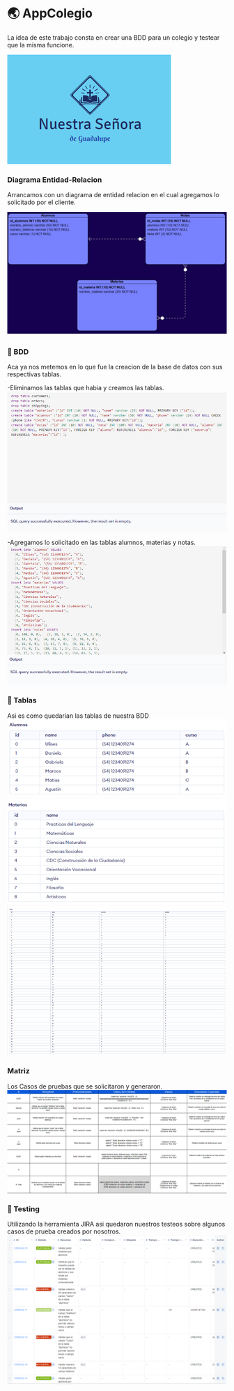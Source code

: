 # 🌏 AppColegio
La idea de este trabajo consta en crear una BDD para un colegio y testear que la misma funcione.

[![](/logo.png)]()

### Diagrama Entidad-Relacion
 Arrancamos con un diagrama de entidad relacion en el cual agregamos lo solicitado por el cliente.
 
 [![](/edr.png)]()
 
### 🔧 BDD
 Aca ya nos metemos en lo que fue la creacion de la base de datos con sus respectivas tablas.
 
 -Eliminamos las tablas que habia y creamos las tablas.
  [![](/bdd1.PNG)]()
  
  -Agregamos lo solicitado en las tablas alumnos, materias y notas.
  [![](/bdd2.PNG)]()

### 📜 Tablas
Asi es como quedarian las tablas de nuestra BDD
[![](/tablaalumnos.PNG)]()
[![](/tablamaterias.PNG)]()
[![](/tablanotas.PNG)]()

### Matriz
Los Casos de pruebas que se solicitaron y generaron.
[![](/matriz.png)]()

### 💬 Testing
Utilizando la herramienta JIRA asi quedaron nuestros testeos sobre algunos casos de prueba creados por nosotros.
[![](/ciclesumary.PNG)]()
